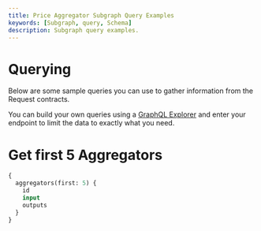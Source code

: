```yaml
---
title: Price Aggregator Subgraph Query Examples
keywords: [Subgraph, query, Schema]
description: Subgraph query examples.
---
```


# Querying

Below are some sample queries you can use to gather information from the Request contracts.

You can build your own queries using a [GraphQL Explorer](https://graphiql-online.com/graphiql) and enter your endpoint to limit the data to exactly what you need.

# Get first 5 Aggregators

```graphql
{
  aggregators(first: 5) {
    id
    input
    outputs
  }
}
```

